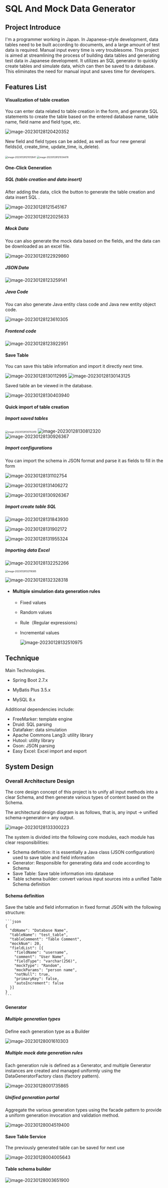 # SQL And Mock Data Generator

## Project Introduce

  I'm a programmer working in Japan. In Japanese-style development, data tables need to be built according to documents, and a large amount of test data is required. Manual input every time is very troublesome.
  This project is aimed at streamlining the process of building data tables and generating test data in Japanese development. It utilizes an SQL generator to quickly create tables and simulate data, which can then be saved to a database. This eliminates the need for manual input and saves time for developers.



## Features List

#### Visualization of table creation

You can enter data related to table creation in the form, and generate SQL statements to create the table based on the entered database name, table name, field name and field type, etc.

![image-20230128120420352](https://github.com/Leslie-mo/README-image-repo/blob/f8bc788e7713ec931a154f8d9617e3d45071c159/Sql-MockData-Generator-image/image-20230128001610303.png) 

New field and field types can be added, as well as four new general fields(id, create_time, update_time, is_delete).

<img src="C:\Users\leslie\AppData\Roaming\Typora\typora-user-images\image-20230128121012641.png" alt="image-20230128121012641" style="zoom:50%;" />              <img src="C:\Users\leslie\AppData\Roaming\Typora\typora-user-images\image-20230128121034478.png" alt="image-20230128121034478" style="zoom:50%;" />

#### One-Click Generation

##### SQL (table creation and data insert)

After adding the data, click the  button to generate the table creation and data insert SQL .

![image-20230128121545167](C:\Users\leslie\AppData\Roaming\Typora\typora-user-images\image-20230128121545167.png) 

![image-20230128122025633](C:\Users\leslie\AppData\Roaming\Typora\typora-user-images\image-20230128122025633.png) 



##### Mock Data

You can also generate the mock data based on the fields, and the data can be downloaded as an excel file.

![image-20230128122929860](C:\Users\leslie\AppData\Roaming\Typora\typora-user-images\image-20230128122929860.png)  

##### JSON Data

![image-20230128123259141](C:\Users\leslie\AppData\Roaming\Typora\typora-user-images\image-20230128123259141.png) 

##### Java Code

You can also generate Java entity class code and Java new entity object code.

![image-20230128123610305](C:\Users\leslie\AppData\Roaming\Typora\typora-user-images\image-20230128123610305.png) 

##### Frontend code

![image-20230128123922951](C:\Users\leslie\AppData\Roaming\Typora\typora-user-images\image-20230128123922951.png) 



#### Save Table 

You can save this table information and import it directly next time.

 ![image-20230128130112995](C:\Users\leslie\AppData\Roaming\Typora\typora-user-images\image-20230128130112995.png) ![image-20230128130143125](C:\Users\leslie\AppData\Roaming\Typora\typora-user-images\image-20230128130143125.png) 

Saved table an be viewed in the database.

![image-20230128130403940](C:\Users\leslie\AppData\Roaming\Typora\typora-user-images\image-20230128130403940.png) 

#### Quick import of table creation

##### Import saved tables

<img src="C:\Users\leslie\AppData\Roaming\Typora\typora-user-images\image-20230128130702410.png" alt="image-20230128130702410" style="zoom:50%;" />   ![image-20230128130812320](C:\Users\leslie\AppData\Roaming\Typora\typora-user-images\image-20230128130812320.png) ![image-20230128130926367](C:\Users\leslie\AppData\Roaming\Typora\typora-user-images\image-20230128130926367.png) 

##### Import configurations

You can import the schema in JSON format and parse it as fields to fill in the form

![image-20230128131102754](C:\Users\leslie\AppData\Roaming\Typora\typora-user-images\image-20230128131102754.png) 

![image-20230128131406272](C:\Users\leslie\AppData\Roaming\Typora\typora-user-images\image-20230128131406272.png) 



  ![image-20230128130926367](C:\Users\leslie\AppData\Roaming\Typora\typora-user-images\image-20230128130926367.png) 

##### Import create table SQL

![image-20230128131843930](C:\Users\leslie\AppData\Roaming\Typora\typora-user-images\image-20230128131843930.png) 

![image-20230128131902172](C:\Users\leslie\AppData\Roaming\Typora\typora-user-images\image-20230128131902172.png)

![image-20230128131955324](C:\Users\leslie\AppData\Roaming\Typora\typora-user-images\image-20230128131955324.png) 

##### Importing data Excel

![image-20230128132252266](C:\Users\leslie\AppData\Roaming\Typora\typora-user-images\image-20230128132252266.png) 

<img src="C:\Users\leslie\AppData\Roaming\Typora\typora-user-images\image-20230128132119385.png" alt="image-20230128132119385" style="zoom:50%;" />  

![image-20230128132328318](C:\Users\leslie\AppData\Roaming\Typora\typora-user-images\image-20230128132328318.png) 

- #### Multiple simulation data generation rules

  - Fixed values

  - Random values

  - Rule（Regular expressions）

  - Incremental values

    ![image-20230128132510975](C:\Users\leslie\AppData\Roaming\Typora\typora-user-images\image-20230128132510975.png) 

## Technique

Main Technologies.

- Spring Boot 2.7.x

- MyBatis Plus 3.5.x

- MySQL 8.x

  

Additional dependencies include:

- FreeMarker: template engine
- Druid: SQL parsing
- Datafaker: data simulation
- Apache Commons Lang3: utility library
- Hutool: utility library
- Gson: JSON parsing
- Easy Excel: Excel import and export



## System Design

### Overall Architecture Design

The core design concept of this project is to unify all input methods into a clear Schema, and then generate various types of content based on the Schema.

The architectural design diagram is as follows, that is, any input → unified schema→generator→ any output.

![image-20230128133300223](C:\Users\leslie\AppData\Roaming\Typora\typora-user-images\image-20230128133300223.png) 

The system is divided into the following core modules, each module has clear responsibilities:

- Schema definition: it is essentially a Java class (JSON configuration) used to save table and field information
- Generator: Responsible for generating data and code according to Schema
- Save Table: Save table information into database
- Table schema builder: convert various input sources into a unified Table Schema definition



#### Schema definition

Save the table and field information in fixed format JSON with the following structure:

```
​```json
{
  "dbName": "Database Name",
  "tableName": "test_table",
  "tableComment": "Table Comment",
  "mockNum": 20,
  "fieldList": [{
    "fieldName": "username",
    "comment": "User Name",
    "fieldType": "varchar(256)",
    "mockType": "Random",
    "mockParams": "person name",
    "notNull": true,
    "primaryKey": false,
    "autoIncrement": false
  }]
}
​```
```

#### Generator

##### Multiple generation types

Define each generation type as a Builder

![image-20230128001610303](C:\Users\leslie\AppData\Roaming\Typora\typora-user-images\image-20230128001610303.png) 

##### Multiple mock data generation rules

Each generation rule is defined as a Generator, and multiple Generator instances are created and managed uniformly using the DataGeneratorFactory class (factory pattern).

![image-20230128001735865](C:\Users\leslie\AppData\Roaming\Typora\typora-user-images\image-20230128001735865.png) 

##### Unified generation portal

Aggregate the various generation types using the facade pattern to provide a uniform generation invocation and validation method.

![image-20230128004519400](C:\Users\leslie\AppData\Roaming\Typora\typora-user-images\image-20230128004519400.png) 

#### Save Table Service

The previously generated table can be saved for next use

![image-20230128004005643](C:\Users\leslie\AppData\Roaming\Typora\typora-user-images\image-20230128004005643.png) 

#### Table schema builder

![image-20230128003651900](C:\Users\leslie\AppData\Roaming\Typora\typora-user-images\image-20230128003651900.png) 
